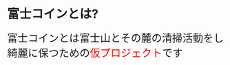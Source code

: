 # 富士コインとは?<br>
<font size="5">富士コインとは富士山とその麓の清掃活動をし<br>
  綺麗に保つための<font size="5" color="Red">仮プロジェクト</font>です</font>
